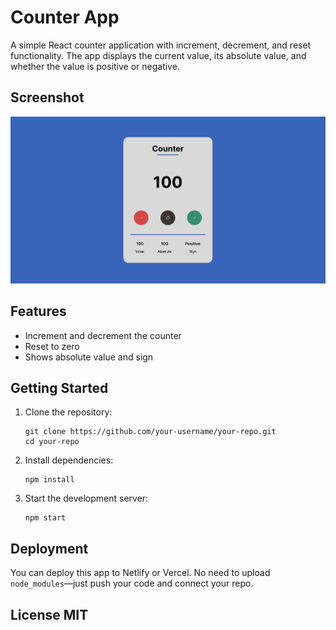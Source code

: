 # Counter App

A simple React counter application with increment, decrement, and reset functionality. The app displays the current value, its absolute value, and whether the value is positive or negative.

## Screenshot

![Counter App Screenshot](./screenshot.png)

## Features

- Increment and decrement the counter
- Reset to zero
- Shows absolute value and sign

## Getting Started

1. Clone the repository:
    ```
    git clone https://github.com/your-username/your-repo.git
    cd your-repo
    ```
2. Install dependencies:
    ```
    npm install
    ```
3. Start the development server:
    ```
    npm start
    ```

## Deployment

You can deploy this app to Netlify or Vercel. No need to upload `node_modules`—just push your code and connect your repo.

## License MIT
